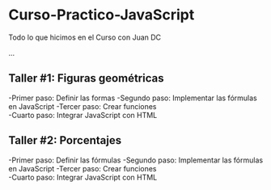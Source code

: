 # Curso-Practico-JavaScript
Todo lo que hicimos en el Curso con Juan DC

...

## Taller #1: Figuras geométricas

-Primer paso: Definir las formas
-Segundo paso: Implementar las fórmulas en JavaScript 
-Tercer paso: Crear funciones  
-Cuarto paso: Integrar JavaScript con HTML

## Taller #2: Porcentajes

-Primer paso: Definir las fórmulas
-Segundo paso: Implementar las fórmulas en JavaScript 
-Tercer paso: Crear funciones  
-Cuarto paso: Integrar JavaScript con HTML